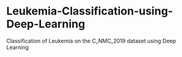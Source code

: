 # Leukemia-Classification-using-Deep-Learning
Classification of Leukemia on the C_NMC_2019 dataset using Deep Learning
